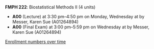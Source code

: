 **FMPH 222**: Biostatistical Methods II (4 units)

- **A00** (Lecture) at 3:30 pm–4:50 pm on Monday, Wednesday at   by Messer, Karen Sue (A01264894)
- **A00** (Final Exam) at 3:00 pm–5:59 pm on Wednesday at   by Messer, Karen Sue (A01264894)

[Enrollment numbers over time](./FMPH222.tsv)
